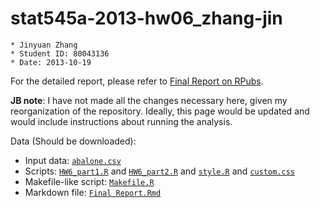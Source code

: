 stat545a-2013-hw06_zhang-jin
============================

    * Jinyuan Zhang
    * Student ID: 80043136
    * Date: 2013-10-19


For the detailed report, please refer to [Final Report on RPubs](http://rpubs.com/zhangjinyuan/stat545a-2013-hw06_zhang-jin).

__JB note__: I have not made all the changes necessary here, given my reorganization of the repository. Ideally, this page would be updated and would include instructions about running the analysis.

Data (Should be downloaded):
 - Input data: [`abalone.csv`](https://github.com/0527zhangjinyuan/stat545a-2013-hw06_zhang-jin/blob/master/abalone.csv)
 - Scripts: [`HW6_part1.R`](https://github.com/0527zhangjinyuan/stat545a-2013-hw06_zhang-jin/blob/master/Input%20Data/HW6_part1.R) and [`HW6_part2.R`](https://github.com/0527zhangjinyuan/stat545a-2013-hw06_zhang-jin/blob/master/Input%20Data/HW6_part2.R) and [`style.R`](https://github.com/0527zhangjinyuan/stat545a-2013-hw06_zhang-jin/blob/master/Final%20Report/style.R) and [`custom.css`](https://github.com/0527zhangjinyuan/stat545a-2013-hw06_zhang-jin/blob/master/Final%20Report/custom.css)
 - Makefile-like script: [`Makefile.R`](https://github.com/0527zhangjinyuan/stat545a-2013-hw06_zhang-jin/blob/master/Input%20Data/Makefile.R)
 - Markdown file: [`Final Report.Rmd`](https://github.com/0527zhangjinyuan/stat545a-2013-hw06_zhang-jin/blob/master/Final%20Report/Final%20Report.Rmd)